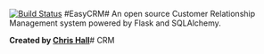 [![Build Status](https://travis-ci.org/cghall/EasyCRM.svg?branch=master)](https://travis-ci.org/cghall/EasyCRM)
#EasyCRM#
An open source Customer Relationship Management system powered by Flask and SQLAlchemy.

**Created by [Chris Hall](www.chrishall.io)**# CRM
